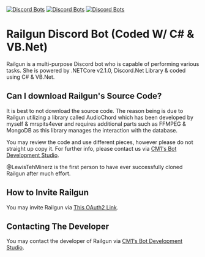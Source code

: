 [![Discord Bots](https://discordbots.org/api/widget/status/261878358625746964.svg)](https://discordbots.org/bot/261878358625746964) [![Discord Bots](https://discordbots.org/api/widget/lib/261878358625746964.svg)](https://discordbots.org/bot/261878358625746964) [![Discord Bots](https://discordbots.org/api/widget/owner/261878358625746964.svg)](https://discordbots.org/bot/261878358625746964)


# Railgun Discord Bot (Coded W/ C# & VB.Net)
Railgun is a multi-purpose Discord bot who is capable of performing various tasks. She is powered by .NETCore v2.1.0, Discord.Net Library & coded using C# & VB.Net.

## Can I download Railgun's Source Code?
It is best to not download the source code. The reason being is due to Railgun utilizing a library called AudioChord which has been developed by myself & mrspits4ever and requires additional parts such as FFMPEG & MongoDB as this library manages the interaction with the database.

You may review the code and use different pieces, however please do not straight up copy it. For further info, please contact us via [CM1's Bot Development Studio](https://discord.gg/Czw5ffx).

@LewisTehMinerz is the first person to have ever successfully cloned Railgun after much effort.

## How to Invite Railgun
You may invite Railgun via [This OAuth2 Link](https://discordapp.com/api/oauth2/authorize?client_id=261878358625746964&scope=bot).

## Contacting The Developer
You may contact the developer of Railgun via [CM1's Bot Development Studio](https://discord.gg/Czw5ffx).
